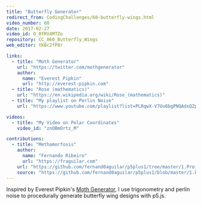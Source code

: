 ```yaml
---
title: "Butterfly Generator"
redirect_from: CodingChallenges/60-butterfly-wings.html
video_number: 60
date: 2017-02-27
video_id: O_0fRV4MTZo
repository: CC_060_Butterfly_Wings
web_editor: tKBc2fP8r

links:
  - title: "Moth Generator"
    url: "https://twitter.com/mothgenerator"
    author:
      name: "Everest Pipkin"
      url: "http://everest-pipkin.com"
  - title: "Rose (mathematics)"
    url: "https://en.wikipedia.org/wiki/Rose_(mathematics)"
  - title: "My playlist on Perlin Noise"
    url: "https://www.youtube.com/playlist?list=PLRqwX-V7Uu6bgPNQAdxQZpJuJCjeOr7VD"

videos:
  - title: "My Video on Polar Coordinates"
    video_id: "znOBmOrtz_M"

contributions:
  - title: "Methamorfosis"
    author:
      name: "Fernando Ribeiro"
      url: "https://fraguilar.com"
    url: "https://github.com/fernand0aguilar/p5plus1/tree/master/1.Projects/10.ButterflyWings"
    source: "https://github.com/fernand0aguilar/p5plus1/blob/master/1.Projects/10.ButterflyWings/sketch.js"
---
```


Inspired by Everest Pipkin's [Moth Generator](https://twitter.com/mothgenerator), I use trigonometry and perlin noise to procedurally generate butterfly wing designs with p5.js.
